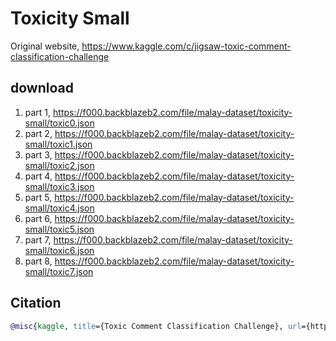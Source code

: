 # Toxicity Small

Original website, https://www.kaggle.com/c/jigsaw-toxic-comment-classification-challenge

## download

1. part 1, https://f000.backblazeb2.com/file/malay-dataset/toxicity-small/toxic0.json
2. part 2, https://f000.backblazeb2.com/file/malay-dataset/toxicity-small/toxic1.json
3. part 3, https://f000.backblazeb2.com/file/malay-dataset/toxicity-small/toxic2.json
4. part 4, https://f000.backblazeb2.com/file/malay-dataset/toxicity-small/toxic3.json
5. part 5, https://f000.backblazeb2.com/file/malay-dataset/toxicity-small/toxic4.json
6. part 6, https://f000.backblazeb2.com/file/malay-dataset/toxicity-small/toxic5.json
7. part 7, https://f000.backblazeb2.com/file/malay-dataset/toxicity-small/toxic6.json
8. part 8, https://f000.backblazeb2.com/file/malay-dataset/toxicity-small/toxic7.json

## Citation

```bibtex
@misc{kaggle, title={Toxic Comment Classification Challenge}, url={https://www.kaggle.com/c/jigsaw-toxic-comment-classification-challenge}, journal={Kaggle}}
```